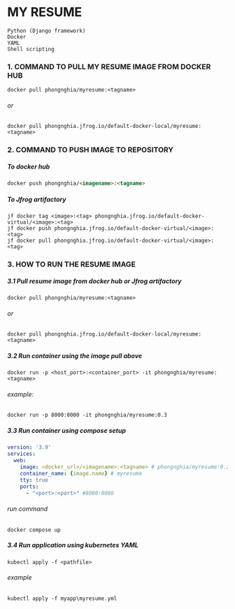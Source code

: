 # MY RESUME
```text
Python (Django framework)
Docker
YAML
Shell scripting
``` 

### 1. COMMAND TO PULL MY RESUME IMAGE FROM DOCKER HUB
```commandline
docker pull phongnghia/myresume:<tagname>
```
###### or
``` command
docker pull phongnghia.jfrog.io/default-docker-local/myresume:<tagname>
```

### 2. COMMAND TO PUSH IMAGE TO REPOSITORY

##### To docker hub
```markdown
docker push phongnghia/<imagename>:<tagname>
```
##### To Jfrog artifactory
```commandline
jf docker tag <image>:<tag> phongnghia.jfrog.io/default-docker-virtual/<image>:<tag>
jf docker push phongnghia.jfrog.io/default-docker-virtual/<image>:<tag>
jf docker pull phongnghia.jfrog.io/default-docker-virtual/<image>:<tag>
```
### 3. HOW TO RUN THE RESUME IMAGE

##### 3.1 Pull resume image from docker hub or Jfrog artifactory
```commandline
docker pull phongnghia/myresume:<tagname>
```
###### or
``` command
docker pull phongnghia.jfrog.io/default-docker-local/myresume:<tagname>
```
##### 3.2 Run container using the image pull above
```commandline
docker run -p <host_port>:<container_port> -it phongnghia/myresume:<tagname>
```
###### example:
```commandline
docker run -p 8000:8000 -it phongnghia/myresume:0.3
```

##### 3.3 Run container using compose setup
```yaml
version: '3.9'
services:
  web:
    image: <docker_url>/<imagename>:<tagname> # phongnghia/myresume:0.2
    container_name: {image.name} # myresume
    tty: true
    ports:
      - "<port>:<port>" #8080:8080
```
###### run command
```commandline
docker compose up
```
##### 3.4 Run application using kubernetes YAML
```commandline
kubectl apply -f <pathfile>
```
###### example
```commandline
kubectl apply -f myapp\myresume.yml
```